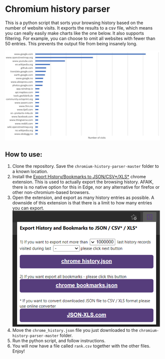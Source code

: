 # Chromium history parser

This is a python script that sorts your browsing history based on the number of website visits. It exports the results to a csv file, which means you can really easily make charts like the one below. It also supports filtering. For example, you can choose to omit all websites with fewer than 50 entries. This prevents the output file from being insanely long. 

![Chart](readme/chart.jpg)

## How to use:
1) Clone the repository. Save the `chromium-history-parser-master` folder to a known location. 
2) Install the [Export History/Bookmarks to JSON/CSV*/XLS*](https://chrome.google.com/webstore/detail/export-historybookmarks-t/dcoegfodcnjofhjfbhegcgjgapeichlf) chrome extension. This is used to actually export the browsing history. AFAIK, there is no native option for this in Edge, nor any alternative for firefox or other non-chromium-based browsers. 
3) Open the extension, and export as many history entries as possible. A downside of this extension is that there is a limit to how many entries you can export. ![Extension](readme/extension.png)
4) Move the `chrome_history.json` file you just downloaded to the `chromium-history-parser-master` folder. 
5) Run the python script, and follow instructions. 
6) You will now have a file called `rank.csv` together with the other files. Enjoy!
